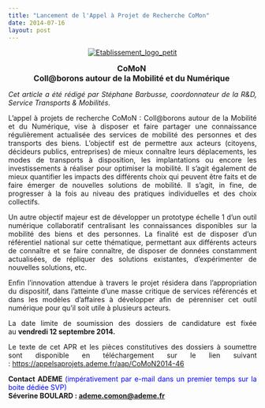 ```yaml
---
title: "Lancement de l'Appel à Projet de Recherche CoMon"
date: 2014-07-16
layout: post
---
```


<p style="text-align: center"><a class="asset-img-link" href="/wp-content/uploads/sites/6/old/6a0120a66d2ad4970b01a511e2a4aa970c-pi.png"><img alt="Etablissement_logo_petit" border="0" class="asset  asset-image at-xid-6a0120a66d2ad4970b01a511e2a4aa970c img-responsive" src="/wp-content/uploads/sites/6/old/6a0120a66d2ad4970b01a511e2a4aa970c-800wi.png" title="Etablissement_logo_petit" /></a></p> <p style="text-align: center"><span style="font-size: 12pt"><strong>CoMoN </strong></span><br /><span style="font-size: 12pt"><strong>Coll@borons autour de la Mobilité et du Numérique </strong></span></p> <p style="text-align: justify"><em>Cet article a été rédigé par Stéphane Barbusse, coordonnateur de la R&D, Service Transports & Mobilités. </em></p> <p style="text-align: justify">L’appel à projets de recherche CoMoN : Coll@borons autour de la Mobilité et du Numérique, vise à disposer et faire partager une connaissance régulièrement actualisée des services de mobilité des personnes et des transports des biens. L’objectif est de permettre aux acteurs (citoyens, décideurs publics, entreprises) de mieux connaître leurs déplacements, les modes de transports à disposition, les implantations ou encore les investissements à réaliser pour optimiser la mobilité. Il s’agit également de mieux quantifier les impacts des différents choix qui peuvent être faits et de faire émerger de nouvelles solutions de mobilité. Il s’agit, in fine, de progresser à la fois au niveau des pratiques individuelles et des choix collectifs.</p> <p style="text-align: justify">Un autre objectif majeur est de développer un prototype échelle 1 d’un outil numérique collaboratif centralisant les connaissances disponibles sur la mobilité des biens et des personnes. La finalité est de disposer d’un référentiel national sur cette thématique, permettant aux différents acteurs de connaître et se faire connaître, de disposer de données constamment actualisées, de répliquer des solutions existantes, d’expérimenter de nouvelles solutions, etc.</p> <p style="text-align: justify">Enfin l’innovation attendue à travers le projet résidera dans l’appropriation du dispositif, dans l’atteinte d’une masse critique de services référencés et dans les modèles d’affaires à développer afin de pérenniser cet outil numérique pour qu’il soit utile à plusieurs acteurs.</p> <p style="text-align: justify">La date limite de soumission des dossiers de candidature est fixée au <strong>vendredi 12 septembre 2014.</strong></p> <p style="text-align: justify">Le texte de cet APR et les pièces constitutives des dossiers à soumettre sont disponible en téléchargement sur le lien suivant : <a href="https://appelsaprojets.ademe.fr/aap/CoMoN2014-46" target="_self" title="APR ADEME 2014 : CoMoN">https://appelsaprojets.ademe.fr/aap/CoMoN2014-46</a></p> <p style="text-align: justify"><strong>Contact ADEME </strong><span style="color: #0000ff">(impérativement par e-mail dans un premier temps sur la boite dédiée SVP)</span><br /><strong>Séverine BOULARD :</strong><strong> <a href="mailto:ademe.comon@ademe.fr" target="_blank">ademe.comon@ademe.fr</a></strong></p> <p> </p> <p> </p> <p> </p>